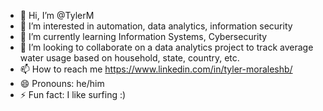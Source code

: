 - 👋 Hi, I’m @TylerM
- 👀 I’m interested in automation, data analytics, information security
- 🌱 I’m currently learning Information Systems, Cybersecurity
- 💞️ I’m looking to collaborate on a data analytics project to track average water usage based on household, state, country, etc.
- 📫 How to reach me https://www.linkedin.com/in/tyler-moraleshb/
- 😄 Pronouns: he/him
- ⚡ Fun fact: I like surfing :)

<!---
TylerAMorales/TylerAMorales is a ✨ special ✨ repository because its `README.md` (this file) appears on your GitHub profile.
You can click the Preview link to take a look at your changes.
--->
